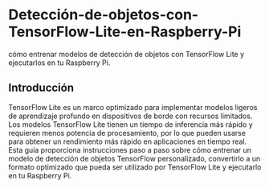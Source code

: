 # Detección-de-objetos-con-TensorFlow-Lite-en-Raspberry-Pi

cómo entrenar modelos de detección de objetos con TensorFlow Lite y ejecutarlos en tu Raspberry Pi.

## Introducción
TensorFlow Lite es un marco optimizado para implementar modelos ligeros de aprendizaje profundo en dispositivos de borde con recursos limitados. Los modelos TensorFlow Lite tienen un tiempo de inferencia más rápido y requieren menos potencia de procesamiento, por lo que pueden usarse para obtener un rendimiento más rápido en aplicaciones en tiempo real. Esta guía proporciona instrucciones paso a paso sobre cómo entrenar un modelo de detección de objetos TensorFlow personalizado, convertirlo a un formato optimizado que pueda ser utilizado por TensorFlow Lite y ejecutarlo en tu Raspberry Pi.

